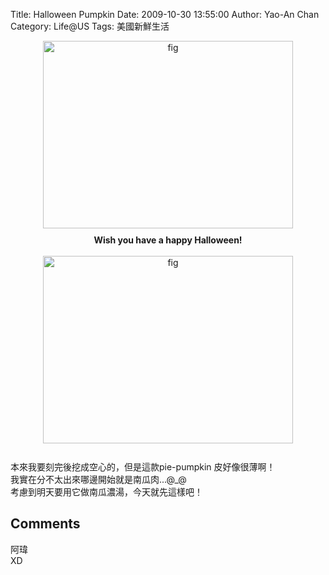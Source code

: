 Title: Halloween Pumpkin
Date: 2009-10-30 13:55:00
Author: Yao-An Chan
Category: Life@US
Tags: 美國新鮮生活


<div class='post'>
<div style="text-align: center;"><a href="http://4.bp.blogspot.com/_mvtDPM7iODU/SutTjbmpo3I/AAAAAAAAE6c/bbOPXRmZWe8/s1600-h/DSC00596.JPG"><img alt="fig" border="0" id="BLOGGER_PHOTO_ID_5398500446504067954" src="http://4.bp.blogspot.com/_mvtDPM7iODU/SutTjbmpo3I/AAAAAAAAE6c/bbOPXRmZWe8/s400/DSC00596.JPG" style="cursor: pointer; display: block; height: 300px; margin: 0px auto 10px; text-align: center; width: 400px;" /></a><span style="font-weight: bold;">Wish you have a happy Halloween!</span></div><br /><a href="http://3.bp.blogspot.com/_mvtDPM7iODU/SutUbHjpn4I/AAAAAAAAE6k/95IEBIAuWXM/s1600-h/DSC00598.JPG"><img alt="fig" border="0" id="BLOGGER_PHOTO_ID_5398501403195449218" src="http://3.bp.blogspot.com/_mvtDPM7iODU/SutUbHjpn4I/AAAAAAAAE6k/95IEBIAuWXM/s400/DSC00598.JPG" style="cursor: pointer; display: block; height: 300px; margin: 0px auto 10px; text-align: center; width: 400px;" /></a><br />本來我要刻完後挖成空心的，但是這款pie-pumpkin 皮好像很薄啊！<br />我實在分不太出來哪邊開始就是南瓜肉...@_@<br />考慮到明天要用它做南瓜濃湯，今天就先這樣吧！</div>
<h2>Comments</h2>
<div class='comments'>
<div class='comment'>
<div class='author'>阿瑋</div>
<div class='content'>
XD</div>
</div>
</div>
